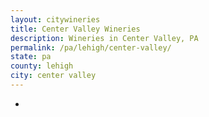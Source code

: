 ```yaml
---
layout: citywineries
title: Center Valley Wineries
description: Wineries in Center Valley, PA
permalink: /pa/lehigh/center-valley/
state: pa
county: lehigh
city: center valley
---
```

-
